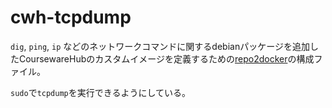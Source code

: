 # cwh-tcpdump

`dig`, `ping`, `ip` などのネットワークコマンドに関するdebianパッケージを追加したCoursewareHubのカスタムイメージを定義するための[repo2docker](https://github.com/jupyterhub/repo2docker)の構成ファイル。

`sudo`で`tcpdump`を実行できるようにしている。
